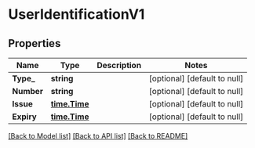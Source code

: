 # UserIdentificationV1

## Properties
Name | Type | Description | Notes
------------ | ------------- | ------------- | -------------
**Type_** | **string** |  | [optional] [default to null]
**Number** | **string** |  | [optional] [default to null]
**Issue** | [**time.Time**](time.Time.md) |  | [optional] [default to null]
**Expiry** | [**time.Time**](time.Time.md) |  | [optional] [default to null]

[[Back to Model list]](../README.md#documentation-for-models) [[Back to API list]](../README.md#documentation-for-api-endpoints) [[Back to README]](../README.md)

